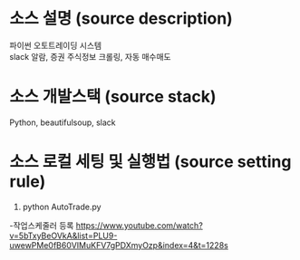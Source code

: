 # 소스 설명 (source description)
파이썬 오토트레이딩 시스템  
slack 알람, 증권 주식정보 크롤링, 자동 매수매도

  
# 소스 개발스택 (source stack)
Python, beautifulsoup, slack

# 소스 로컬 세팅 및 실행법 (source setting rule)
1. python AutoTrade.py

-작업스케줄러 등록
https://www.youtube.com/watch?v=5bTxyBeOVkA&list=PLU9-uwewPMe0fB60VIMuKFV7gPDXmyOzp&index=4&t=1228s


